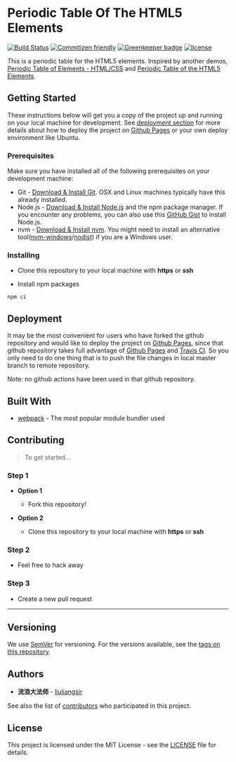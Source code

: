 # Periodic Table Of The HTML5 Elements

[![Build Status](https://travis-ci.com/liuliangsir/periodic-table-of-the-html5-elements.svg?branch=master)](https://travis-ci.com/liuliangsir/periodic-table-of-the-html5-elements)
[![Commitizen friendly](https://img.shields.io/badge/commitizen-friendly-brightgreen.svg)](http://commitizen.github.io/cz-cli/)
[![Greenkeeper badge](https://badges.greenkeeper.io/liuliangsir/periodic-table-of-the-html5-elements.svg)](https://greenkeeper.io/)
[![license](https://img.shields.io/github/license/mashape/apistatus.svg)](https://github.com/velenir/html-webpack-template-pug/blob/master/LICENSE)

This is a periodic table for the HTML5 elements. Inspired by another demos, [Periodic Table of Elements - HTML/CSS](https://codepen.io/ankit567/pen/wxbYXE) and [Periodic Table of the HTML5 Elements](http://www.xuanfengge.com/funny/html5/element/).

## Getting Started

These instructions below will get you a copy of the project up and running on your local machine for development. See [deployment section](#deployment) for more details about how to deploy the project on [Github Pages](https://pages.github.com/) or your own deploy environment like Ubuntu.

### Prerequisites

Make sure you have installed all of the following prerequisites on your development machine:

- Git - [Download & Install Git](https://git-scm.com/downloads). OSX and Linux machines typically have this already installed.
- Node.js - [Download & Install Node.js](https://nodejs.org/en/download/) and the npm package manager. If you encounter any problems, you can also use this [GitHub Gist](https://gist.github.com/isaacs/579814) to install Node.js.
- nvm - [Download & Install nvm](https://github.com/creationix/nvm). You might need to install an alternative tool([nvm-windows](https://github.com/coreybutler/nvm-windows)/[nodist](https://github.com/marcelklehr/nodist)) if you are a Windows user.

### Installing

- Clone this repository to your local machine with **https** or **ssh**

- Install npm packages

```shell
npm ci
```

## Deployment

It may be the most convenient for users who have forked the github repository and would like to deploy the project on [Github Pages](https://pages.github.com/), since that github repository takes full advantage of [Github Pages](https://pages.github.com/) and [Travis CI](https://travis-ci.com/). So you only need to do one thing that is to push the file changes in local master branch to remote repository.

Note: no github actions have been used in that github repository.

## Built With

- [webpack](https://webpack.js.org/) - The most popular module bundler used

## Contributing

> To get started...

### Step 1

- **Option 1**
  - Fork this repository!

- **Option 2**
  - Clone this repository to your local machine with **https** or **ssh**

### Step 2

- Feel free to hack away

### Step 3

- Create a new pull request

---

## Versioning

We use [SemVer](http://semver.org/) for versioning. For the versions available, see the [tags on this repository](https://github.com/liuliangsir/periodic-table-of-the-html5-elements/tags).

## Authors

* **流浪大法师** - [liuliangsir](https://github.com/liuliangsir)

See also the list of [contributors](https://github.com/liuliangsir/periodic-table-of-the-html5-elements/graphs/contributors) who participated in this project.

## License

This project is licensed under the MIT License - see the [LICENSE](https://github.com/liuliangsir/periodic-table-of-the-html5-elements/blob/master/LICENSE) file for details.
